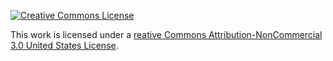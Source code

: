 <a rel="license" href="http://creativecommons.org/licenses/by-nc/3.0/us/"><img alt="Creative Commons License" style="border-width:0" src="https://i.creativecommons.org/l/by-nc/3.0/us/88x31.png" /></a><br />

This work is licensed under a [reative Commons Attribution-NonCommercial 3.0 United States License](http://creativecommons.org/licenses/by-nc/3.0/us/).
